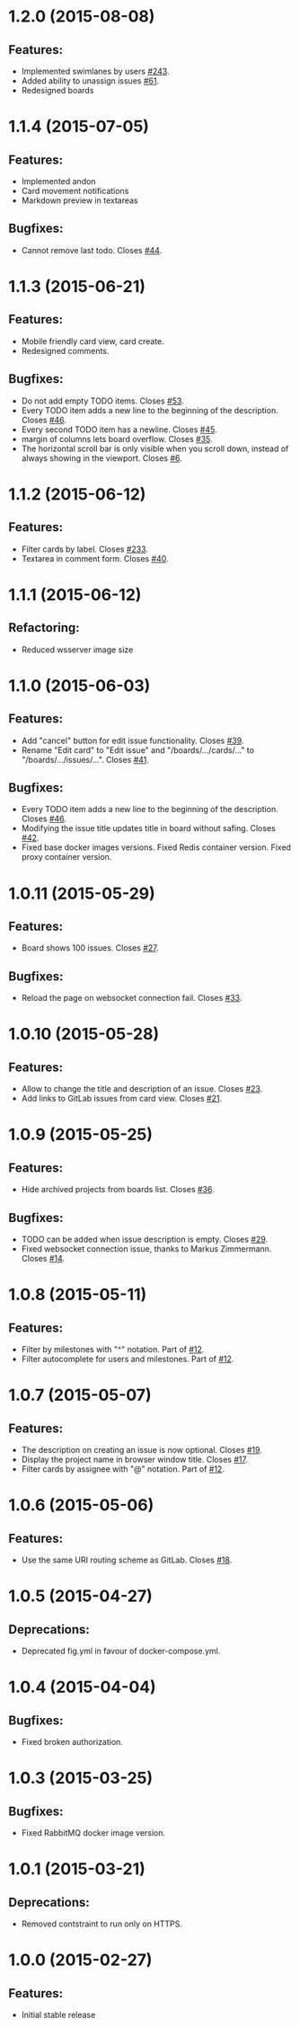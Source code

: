 # 1.2.0 (2015-08-08)

## Features:

- Implemented swimlanes by users [#243](https://gitlab.com/kanban/client/issues/243).
- Added ability to unassign issues [#61](https://gitlab.com/leanlabsio/kanban/issues/61).
- Redesigned boards

# 1.1.4 (2015-07-05)

## Features:

- Implemented andon
- Card movement notifications
- Markdown preview in textareas

## Bugfixes:

- Cannot remove last todo. Closes [#44](https://gitlab.com/leanlabsio/kanban/issues/44).

# 1.1.3 (2015-06-21)

## Features:

- Mobile friendly card view, card create.
- Redesigned comments.

## Bugfixes:

- Do not add empty TODO items. Closes [#53](https://gitlab.com/leanlabsio/kanban/issues/53).
- Every TODO item adds a new line to the beginning of the description. Closes [#46](https://gitlab.com/leanlabsio/kanban/issues/46).
- Every second TODO item has a newline. Closes [#45](https://gitlab.com/leanlabsio/kanban/issues/45).
- margin of columns lets board overflow. Closes [#35](https://gitlab.com/leanlabsio/kanban/issues/35).
- The horizontal scroll bar is only visible when you scroll down, instead of always showing in the viewport. Closes [#6](https://gitlab.com/leanlabsio/kanban/issues/6).

# 1.1.2 (2015-06-12)

## Features:

- Filter cards by label. Closes [#233](https://gitlab.com/kanban/client/issues/233).
- Textarea in comment form. Closes [#40](https://gitlab.com/leanlabsio/kanban/issues/40).

# 1.1.1 (2015-06-12)

## Refactoring:

- Reduced wsserver image size

# 1.1.0 (2015-06-03)

## Features:

- Add "cancel" button for edit issue functionality. Closes [#39](https://gitlab.com/leanlabsio/kanban/issues/39).
- Rename "Edit card" to "Edit issue" and "/boards/.../cards/..." to "/boards/.../issues/...". Closes [#41](https://gitlab.com/leanlabsio/kanban/issues/41).

## Bugfixes:

- Every TODO item adds a new line to the beginning of the description. Closes [#46](https://gitlab.com/leanlabsio/kanban/issues/46).
- Modifying the issue title updates title in board without safing. Closes [#42](https://gitlab.com/leanlabsio/kanban/issues/42).
- Fixed base docker images versions. Fixed Redis container version. Fixed proxy container version.

# 1.0.11 (2015-05-29)

## Features:

- Board shows 100 issues. Closes [#27](https://gitlab.com/leanlabsio/kanban/issues/27).

## Bugfixes:

- Reload the page on websocket connection fail. Closes [#33](https://gitlab.com/leanlabsio/kanban/issues/33).

# 1.0.10 (2015-05-28)

## Features:

- Allow to change the title and description of an issue. Closes [#23](https://gitlab.com/leanlabsio/kanban/issues/23).
- Add links to GitLab issues from card view. Closes [#21](https://gitlab.com/leanlabsio/kanban/issues/21).

# 1.0.9 (2015-05-25)

## Features:

- Hide archived projects from boards list. Closes [#36](https://gitlab.com/leanlabsio/kanban/issues/36).

## Bugfixes:

- TODO can be added when issue description is empty. Closes [#29](https://gitlab.com/leanlabsio/kanban/issues/29).
- Fixed websocket connection issue, thanks to Markus Zimmermann. Closes [#14](https://gitlab.com/leanlabsio/kanban/issues/14).

# 1.0.8 (2015-05-11)

## Features:

- Filter by milestones with "^" notation. Part of [#12](https://gitlab.com/leanlabsio/kanban/issues/12).
- Filter autocomplete for users and milestones. Part of [#12](https://gitlab.com/leanlabsio/kanban/issues/12).

# 1.0.7 (2015-05-07)

## Features:

- The description on creating an issue is now optional. Closes [#19](https://gitlab.com/leanlabsio/kanban/issues/19).
- Display the project name in browser window title. Closes [#17](https://gitlab.com/leanlabsio/kanban/issues/17).
- Filter cards by assignee with "@" notation. Part of [#12](https://gitlab.com/leanlabsio/kanban/issues/12).

# 1.0.6 (2015-05-06)

## Features:

- Use the same URI routing scheme as GitLab. Closes [#18](https://gitlab.com/leanlabsio/kanban/issues/18).

# 1.0.5 (2015-04-27)

## Deprecations:

- Deprecated fig.yml in favour of docker-compose.yml.

# 1.0.4 (2015-04-04)

## Bugfixes:

- Fixed broken authorization.

# 1.0.3 (2015-03-25)

## Bugfixes:

- Fixed RabbitMQ docker image version.

# 1.0.1 (2015-03-21)

## Deprecations:

- Removed contstraint to run only on HTTPS.

# 1.0.0 (2015-02-27)

## Features:

- Initial stable release
